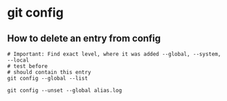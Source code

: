 # git config

## How to delete an entry from config 

```
# Important: Find exact level, where it was added --global, --system, --local 
# test before
# should contain this entry 
git config --global --list 

git config --unset --global alias.log
